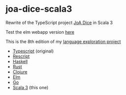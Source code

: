 # joa-dice-scala3

Rewrite of the TypeScript project [JoA Dice](https://github.com/ycardon/joa-dices) in Scala 3

Test the elm webapp version [here](https://ycardon.github.io)

This is the 8th edition of my [language exploration project](https://github.com/topics/joa-dices-rewrite)
- [Typescript](https://github.com/ycardon/joa-dices) (original)
- [Rescript](https://github.com/ycardon/joa-dices-rescript)
- [Haskell](https://github.com/ycardon/joa-dices-haskell)
- [Rust](https://github.com/ycardon/joa-dices-rust)
- [Clojure](https://github.com/ycardon/joa-dices-clojure)
- [Elm](https://github.com/ycardon/joa-dices-elm)
- [Go](https://github.com/ycardon/joa-dice-go)
- [Scala 3](https://github.com/ycardon/joa-dice-scala3) (this one)
